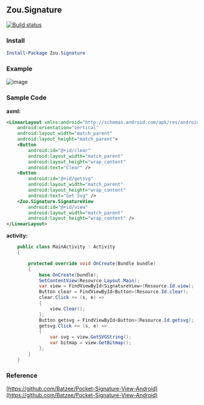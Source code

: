 ## Zou.Signature

[![Build status](https://ci.appveyor.com/api/projects/status/g1bbe17lw4a4linl?svg=true)](https://ci.appveyor.com/project/chsword/zou-signature)

### Install

``` powershell
Install-Package Zou.Signature
```
### Example

![image](https://cloud.githubusercontent.com/assets/274085/17927337/cc0ed51c-6a27-11e6-80e8-c32b88e7ac23.png)

### Sample Code
**axml:**

``` xml
<LinearLayout xmlns:android="http://schemas.android.com/apk/res/android"
    android:orientation="vertical"
    android:layout_width="match_parent"
    android:layout_height="match_parent">
    <Button
        android:id="@+id/clear"
        android:layout_width="match_parent"
        android:layout_height="wrap_content"
        android:text="Clear" />
    <Button
        android:id="@+id/getsvg"
        android:layout_width="match_parent"
        android:layout_height="wrap_content"
        android:text="Get Svg" />
    <Zou.Signature.SignatureView
        android:id="@+id/view"
        android:layout_width="match_parent"
        android:layout_height="wrap_content" />
</LinearLayout>
```

**activity:**

``` csharp
    public class MainActivity : Activity
    {

        protected override void OnCreate(Bundle bundle)
        {
            base.OnCreate(bundle);
            SetContentView(Resource.Layout.Main);
            var view = FindViewById<SignatureView>(Resource.Id.view); 
            Button clear = FindViewById<Button>(Resource.Id.clear);
            clear.Click += (s, e) =>
            {
                view.Clear();
            };
            Button getsvg = FindViewById<Button>(Resource.Id.getsvg);
            getsvg.Click += (s, e) =>
            {
                var svg = view.GetSVGString();
                var bitmap = view.GetBitmap();
            };
        }
    }
```


### Reference

[https://github.com/Batzee/Pocket-Signature-View-Android](https://github.com/Batzee/Pocket-Signature-View-Android)